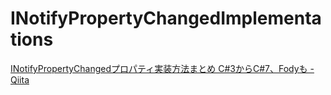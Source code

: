 # INotifyPropertyChangedImplementations

[INotifyPropertyChangedプロパティ実装方法まとめ C#3からC#7、Fodyも - Qiita](https://qiita.com/soi/items/d0c83a0cc3a4b23237ef#fody%E7%89%88)
